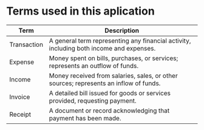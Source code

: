# Terms used in this aplication

| Term        | Description                                                                             |
| ----------- | --------------------------------------------------------------------------------------- |
| Transaction | A general term representing any financial activity, including both income and expenses. |
| Expense     | Money spent on bills, purchases, or services; represents an outflow of funds.           |
| Income      | Money received from salaries, sales, or other sources; represents an inflow of funds.   |
| Invoice     | A detailed bill issued for goods or services provided, requesting payment.              |
| Receipt     | A document or record acknowledging that payment has been made.                          |
